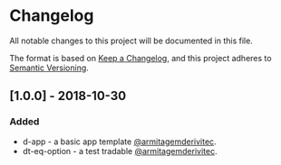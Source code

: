 
# Changelog
All notable changes to this project will be documented in this file.

The format is based on [Keep a Changelog](https://keepachangelog.com/en/1.0.0/),
and this project adheres to [Semantic Versioning](https://semver.org/spec/v2.0.0.html).

## [1.0.0] - 2018-10-30
### Added
- d-app - a basic app template [@armitagemderivitec](https://github.com/armitagemderivitec).
- dt-eq-option - a test tradable [@armitagemderivitec](https://github.com/armitagemderivitec).